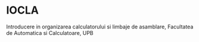 # IOCLA
Introducere in organizarea calculatorului si limbaje de asamblare, Facultatea de Automatica si Calculatoare, UPB

